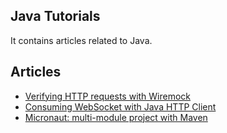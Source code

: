 ## Java Tutorials

It contains articles related to Java.

## Articles

- [Verifying HTTP requests with Wiremock](https://usoar.es/posts/verifying-http-requests-with-wiremock)
- [Consuming WebSocket with Java HTTP Client](https://usoar.es/posts/consuming-websocket-with-java-http-client)
- [Micronaut: multi-module project with Maven](https://usoar.es/posts/posts/micronaut-multi-module-project-with-maven)